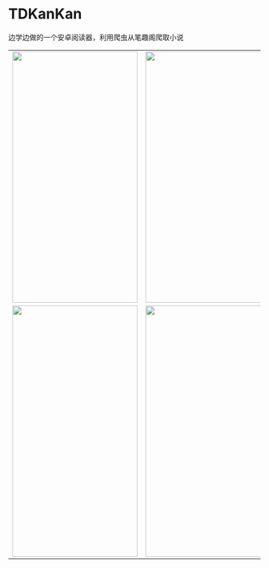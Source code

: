# TDKanKan
边学边做的一个安卓阅读器，利用爬虫从笔趣阁爬取小说
<table>
    <tr>
        <td ><center><img src="https://cdn.jsdelivr.net/gh/zqzess/pichouse/pic/bookcity1.jpg" width="250" height="500"/></center></td>
        <td ><center><img src="https://cdn.jsdelivr.net/gh/zqzess/pichouse/pic/read2.jpg" width="250" height="500"/></center></td>
        <td ><center><img src="https://cdn.jsdelivr.net/gh/zqzess/pichouse/pic/read3.jpg" width="250" height="500"/></center></td>
    </tr>
    <tr>
        <td ><center><img src="https://cdn.jsdelivr.net/gh/zqzess/pichouse/pic/bookshelf.jpg" width="250" height="500"/></center></td>
        <td ><center><img src="https://cdn.jsdelivr.net/gh/zqzess/pichouse/pic/bookcity2.jpg" width="250" height="500"/></center></td>
    </tr>
</table>

